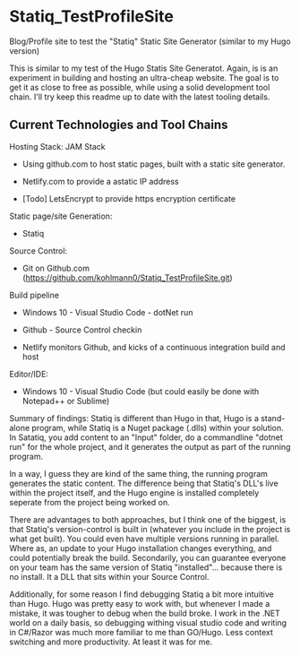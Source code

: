 # Statiq_TestProfileSite
Blog/Profile site to test the "Statiq" Static Site Generator (similar to my Hugo version)

This is similar to my test of the Hugo Statis Site Generatot.
Again, is is an experiment in building and hosting an ultra-cheap website. The goal is to get it as close to free as possible, while using a solid development tool chain. I'll try keep this readme up to date with the latest tooling details.



## Current Technologies and Tool Chains

Hosting Stack: JAM Stack

- Using github.com to host static pages, built with a static site generator.

- Netlify.com to provide a astatic IP address

- [Todo] LetsEncrypt to provide https encryption certificate



Static page/site Generation:

- Statiq



Source Control:

- Git on Github.com (https://github.com/kohlmann0/Statiq_TestProfileSite.git)



Build pipeline

- Windows 10 - Visual Studio Code - dotNet run

- Github - Source Control checkin

- Netlify monitors Github, and kicks of a continuous integration build and host



Editor/IDE:

- Windows 10 - Visual Studio Code (but could easily be done with Notepad++ or Sublime)



Summary of findings:
Statiq is different than Hugo in that, Hugo is a stand-alone program, while Statiq is a Nuget package (.dlls) within your solution. In Satatiq, you add content to an "Input" folder, do a commandline "dotnet run" for the whole project, and it generates the output as part of the running program. 

In a way, I guess they are kind of the same thing, the running program generates the static content. The difference being that Statiq's DLL's live within the project itself, and the Hugo engine is installed completely seperate from the project being worked on.

There are advantages to both approaches, but I think one of the biggest, is that Statiq's version-control is built in (whatever you include in the project is what get built). You could even have multiple versions running in parallel. Where as, an update to your Hugo installation changes everything, and could potentially break the build. Secondarily, you can guarantee everyone on your team has the same version of Statiq "installed"... because there is no install. It a DLL that sits within your Source Control.

Additionally, for some reason I find debugging Statiq a bit more intuitive than Hugo. Hugo was pretty easy to work with, but whenever I made a mistake, it was tougher to debug when the build broke. I work in the .NET world on a daily basis, so debugging withing visual studio code and writing in C#/Razor was much more familiar to me than GO/Hugo. Less context switching and more productivity. At least it was for me.